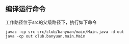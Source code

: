 ## 编译运行命令
工作路径位于src的父级路径下，执行如下命令

```
javac -cp src src/club/banyuan/main/Main.java -d out
java -cp out club.banyuan.main.Main
```